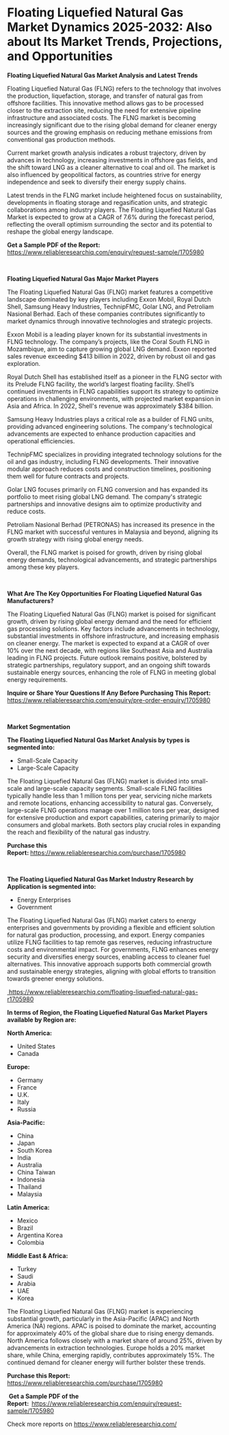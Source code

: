 <p><h1>Floating Liquefied Natural Gas Market Dynamics 2025-2032: Also about Its Market Trends, Projections, and Opportunities</h1></p><p><strong>Floating Liquefied Natural Gas Market Analysis and Latest Trends</strong></p>
<p><p>Floating Liquefied Natural Gas (FLNG) refers to the technology that involves the production, liquefaction, storage, and transfer of natural gas from offshore facilities. This innovative method allows gas to be processed closer to the extraction site, reducing the need for extensive pipeline infrastructure and associated costs. The FLNG market is becoming increasingly significant due to the rising global demand for cleaner energy sources and the growing emphasis on reducing methane emissions from conventional gas production methods.</p><p>Current market growth analysis indicates a robust trajectory, driven by advances in technology, increasing investments in offshore gas fields, and the shift toward LNG as a cleaner alternative to coal and oil. The market is also influenced by geopolitical factors, as countries strive for energy independence and seek to diversify their energy supply chains.</p><p>Latest trends in the FLNG market include heightened focus on sustainability, developments in floating storage and regasification units, and strategic collaborations among industry players. The Floating Liquefied Natural Gas Market is expected to grow at a CAGR of 7.6% during the forecast period, reflecting the overall optimism surrounding the sector and its potential to reshape the global energy landscape.</p></p>
<p><strong>Get a Sample PDF of the Report:&nbsp;</strong> <a href="https://www.reliableresearchiq.com/enquiry/request-sample/1705980?utm_campaign=1842&utm_medium=2&utm_source=Github&utm_content=ia&utm_term=10012025&utm_id=floating-liquefied-natural-gas">https://www.reliableresearchiq.com/enquiry/request-sample/1705980</a></p>
<p>&nbsp;</p>
<p><strong>Floating Liquefied Natural Gas Major Market Players</strong></p>
<p><p>The Floating Liquefied Natural Gas (FLNG) market features a competitive landscape dominated by key players including Exxon Mobil, Royal Dutch Shell, Samsung Heavy Industries, TechnipFMC, Golar LNG, and Petroliam Nasional Berhad. Each of these companies contributes significantly to market dynamics through innovative technologies and strategic projects.</p><p>Exxon Mobil is a leading player known for its substantial investments in FLNG technology. The company’s projects, like the Coral South FLNG in Mozambique, aim to capture growing global LNG demand. Exxon reported sales revenue exceeding $413 billion in 2022, driven by robust oil and gas exploration.</p><p>Royal Dutch Shell has established itself as a pioneer in the FLNG sector with its Prelude FLNG facility, the world’s largest floating facility. Shell’s continued investments in FLNG capabilities support its strategy to optimize operations in challenging environments, with projected market expansion in Asia and Africa. In 2022, Shell's revenue was approximately $384 billion.</p><p>Samsung Heavy Industries plays a critical role as a builder of FLNG units, providing advanced engineering solutions. The company's technological advancements are expected to enhance production capacities and operational efficiencies.</p><p>TechnipFMC specializes in providing integrated technology solutions for the oil and gas industry, including FLNG developments. Their innovative modular approach reduces costs and construction timelines, positioning them well for future contracts and projects.</p><p>Golar LNG focuses primarily on FLNG conversion and has expanded its portfolio to meet rising global LNG demand. The company's strategic partnerships and innovative designs aim to optimize productivity and reduce costs.</p><p>Petroliam Nasional Berhad (PETRONAS) has increased its presence in the FLNG market with successful ventures in Malaysia and beyond, aligning its growth strategy with rising global energy needs.</p><p>Overall, the FLNG market is poised for growth, driven by rising global energy demands, technological advancements, and strategic partnerships among these key players.</p></p>
<p>&nbsp;</p>
<p><strong>What Are The Key Opportunities For Floating Liquefied Natural Gas Manufacturers?</strong></p>
<p><p>The Floating Liquefied Natural Gas (FLNG) market is poised for significant growth, driven by rising global energy demand and the need for efficient gas processing solutions. Key factors include advancements in technology, substantial investments in offshore infrastructure, and increasing emphasis on cleaner energy. The market is expected to expand at a CAGR of over 10% over the next decade, with regions like Southeast Asia and Australia leading in FLNG projects. Future outlook remains positive, bolstered by strategic partnerships, regulatory support, and an ongoing shift towards sustainable energy sources, enhancing the role of FLNG in meeting global energy requirements.</p></p>
<p><strong>Inquire or Share Your Questions If Any Before Purchasing This Report:</strong> <a href="https://www.reliableresearchiq.com/enquiry/pre-order-enquiry/1705980?utm_campaign=1842&utm_medium=2&utm_source=Github&utm_content=ia&utm_term=10012025&utm_id=floating-liquefied-natural-gas">https://www.reliableresearchiq.com/enquiry/pre-order-enquiry/1705980</a></p>
<p>&nbsp;</p>
<p><strong>Market Segmentation</strong></p>
<p><strong>The Floating Liquefied Natural Gas Market Analysis by types is segmented into:</strong></p>
<p><ul><li>Small-Scale Capacity</li><li>Large-Scale Capacity</li></ul></p>
<p><p>The Floating Liquefied Natural Gas (FLNG) market is divided into small-scale and large-scale capacity segments. Small-scale FLNG facilities typically handle less than 1 million tons per year, servicing niche markets and remote locations, enhancing accessibility to natural gas. Conversely, large-scale FLNG operations manage over 1 million tons per year, designed for extensive production and export capabilities, catering primarily to major consumers and global markets. Both sectors play crucial roles in expanding the reach and flexibility of the natural gas industry.</p></p>
<p><strong>Purchase this Report:&nbsp;</strong><a href="https://www.reliableresearchiq.com/purchase/1705980?utm_campaign=1842&utm_medium=2&utm_source=Github&utm_content=ia&utm_term=10012025&utm_id=floating-liquefied-natural-gas">https://www.reliableresearchiq.com/purchase/1705980</a></p>
<p>&nbsp;</p>
<p><strong>The Floating Liquefied Natural Gas Market Industry Research by Application is segmented into:</strong></p>
<p><ul><li>Energy Enterprises</li><li>Government</li></ul></p>
<p><p>The Floating Liquefied Natural Gas (FLNG) market caters to energy enterprises and governments by providing a flexible and efficient solution for natural gas production, processing, and export. Energy companies utilize FLNG facilities to tap remote gas reserves, reducing infrastructure costs and environmental impact. For governments, FLNG enhances energy security and diversifies energy sources, enabling access to cleaner fuel alternatives. This innovative approach supports both commercial growth and sustainable energy strategies, aligning with global efforts to transition towards greener energy solutions.</p></p>
<p><a href="https://www.reliableresearchiq.com/floating-liquefied-natural-gas-r1705980?utm_campaign=1842&utm_medium=2&utm_source=Github&utm_content=ia&utm_term=10012025&utm_id=floating-liquefied-natural-gas">&nbsp;https://www.reliableresearchiq.com/floating-liquefied-natural-gas-r1705980</a></p>
<p><strong>In terms of Region, the Floating Liquefied Natural Gas Market Players available by Region are:</strong></p>
<p>
    <p> <strong> North America: </strong>
        <ul>
            <li>United States</li>
            <li>Canada</li>
        </ul>
        </p> 
    <p> <strong> Europe: </strong>
        <ul>
            <li>Germany</li>
            <li>France</li>
            <li>U.K.</li>
            <li>Italy</li>
            <li>Russia</li>
        </ul>
        </p> 
    <p> <strong> Asia-Pacific: </strong>
        <ul>
            <li>China</li>
            <li>Japan</li>
            <li>South Korea</li>
            <li>India</li>
            <li>Australia</li>
            <li>China Taiwan</li>
            <li>Indonesia</li>
            <li>Thailand</li>
            <li>Malaysia</li>
        </ul>
        </p> 
    <p> <strong> Latin America: </strong>
        <ul>
            <li>Mexico</li>
            <li>Brazil</li>
            <li>Argentina Korea</li>
            <li>Colombia</li>
        </ul>
        </p> 
    <p> <strong> Middle East & Africa: </strong>
        <ul>
            <li>Turkey</li>
            <li>Saudi</li>
            <li>Arabia</li>
            <li>UAE</li>
            <li>Korea</li>
        </ul>
    </p>
    </p>
<p><p>The Floating Liquefied Natural Gas (FLNG) market is experiencing substantial growth, particularly in the Asia-Pacific (APAC) and North America (NA) regions. APAC is poised to dominate the market, accounting for approximately 40% of the global share due to rising energy demands. North America follows closely with a market share of around 25%, driven by advancements in extraction technologies. Europe holds a 20% market share, while China, emerging rapidly, contributes approximately 15%. The continued demand for cleaner energy will further bolster these trends.</p></p>
<p><strong>Purchase this Report: </strong><a href="https://www.reliableresearchiq.com/purchase/1705980?utm_campaign=1842&utm_medium=2&utm_source=Github&utm_content=ia&utm_term=10012025&utm_id=floating-liquefied-natural-gas">https://www.reliableresearchiq.com/purchase/1705980</a></p>
<p>&nbsp;<strong>Get a Sample PDF of the Report:&nbsp;&nbsp;</strong><a href="https://www.reliableresearchiq.com/enquiry/request-sample/1705980?utm_campaign=1842&utm_medium=2&utm_source=Github&utm_content=ia&utm_term=10012025&utm_id=floating-liquefied-natural-gas">https://www.reliableresearchiq.com/enquiry/request-sample/1705980</a></p>
<p><strong></strong></p>
<p>Check more reports on <a href="https://www.reliableresearchiq.com/?utm_campaign=1842&utm_medium=2&utm_source=Github&utm_content=ia&utm_term=10012025&utm_id=floating-liquefied-natural-gas">https://www.reliableresearchiq.com/</a></p>